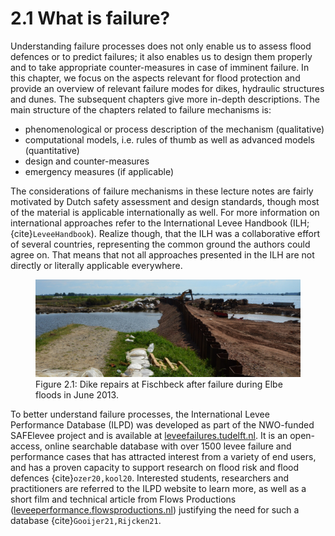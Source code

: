 # 2.1 What is failure?
Understanding failure processes does not only enable us to assess flood defences or to predict failures; it also enables us to design them properly and to take appropriate counter-measures in case of imminent failure. In this chapter, we focus on the aspects relevant for flood protection and provide an overview of relevant failure modes for dikes, hydraulic structures and dunes. The subsequent chapters give more in-depth descriptions. The main structure of the chapters related to failure mechanisms is:
- phenomenological or process description of the mechanism (qualitative)
- computational models, i.e. rules of thumb as well as advanced models (quantitative)
- design and counter-measures
- emergency measures (if applicable)

The considerations of failure mechanisms in these lecture notes are fairly motivated by Dutch safety assessment and design standards, though most of the material is applicable internationally as well. For more information on international approaches refer to the International Levee Handbook (ILH; {cite}`LeveeHandbook`). Realize though, that the ILH was a collaborative effort of several countries, representing the common ground the authors could agree on. That means that not all approaches presented in the ILH are not directly or literally applicable everywhere.

<figure>
    <img src="./chapter2_figure/Fischbeck_repaired.jpg" alt="Dike repairs at Fischbeck after failure during Elbe floods in June 2013.">
    <figcaption>Figure 2.1: Dike repairs at Fischbeck after failure during Elbe floods in June 2013.</figcaption>
</figure>


To better understand failure processes, the International Levee Performance Database (ILPD)  was developed as part of the NWO-funded SAFElevee project and is available at [leveefailures.tudelft.nl](https://leveefailures.tudelft.nl/). It is an open-access, online searchable database with over 1500 levee failure and performance cases that has attracted interest from a variety of end users, and has a proven capacity to support research on flood risk and flood defences {cite}`ozer20,kool20`. Interested students, researchers and practitioners are referred to the ILPD website to learn more, as well as a short film and technical article from Flows Productions ([leveeperformance.flowsproductions.nl](https://leveeperformance.flowsproductions.nl/)) justifying the need for such a database {cite}`Gooijer21,Rijcken21`.

